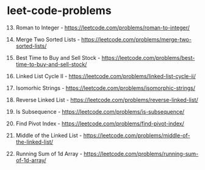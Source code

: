 # leet-code-problems

13. Roman to Integer - https://leetcode.com/problems/roman-to-integer/

21. Merge Two Sorted Lists - https://leetcode.com/problems/merge-two-sorted-lists/

121. Best Time to Buy and Sell Stock - https://leetcode.com/problems/best-time-to-buy-and-sell-stock/

142. Linked List Cycle II - https://leetcode.com/problems/linked-list-cycle-ii/

205. Isomorhic Strings - https://leetcode.com/problems/isomorphic-strings/

206. Reverse Linked List - https://leetcode.com/problems/reverse-linked-list/

392. Is Subsequence - https://leetcode.com/problems/is-subsequence/

724. Find Pivot Index - https://leetcode.com/problems/find-pivot-index/

876. Middle of the Linked List - https://leetcode.com/problems/middle-of-the-linked-list/

1480. Running Sum of 1d Array - https://leetcode.com/problems/running-sum-of-1d-array/
